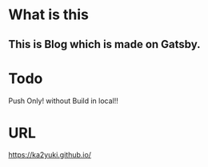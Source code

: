 # What is this
## This is Blog which is made on Gatsby.

# Todo
Push Only! without Build in local!!

# URL
https://ka2yuki.github.io/